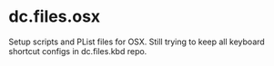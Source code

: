 dc.files.osx
============

Setup scripts and PList files for OSX.  Still trying to keep all keyboard shortcut configs in dc.files.kbd repo.